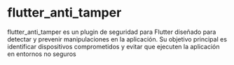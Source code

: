 # flutter_anti_tamper
flutter_anti_tamper es un plugin de seguridad para Flutter diseñado para detectar y prevenir manipulaciones en la aplicación. Su objetivo principal es identificar dispositivos comprometidos y evitar que ejecuten la aplicación en entornos no seguros

